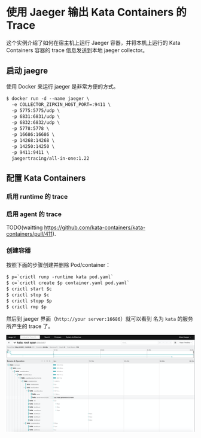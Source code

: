 # 使用 Jaeger 输出 Kata Containers 的 Trace

这个实例介绍了如何在宿主机上运行 Jaeger 容器，并将本机上运行的 Kata Containers 容器的 trace 信息发送到本地 jaeger collector。

## 启动 jaegre

使用 Docker 来运行 jaeger 是非常方便的方式。

```
$ docker run -d --name jaeger \
  -e COLLECTOR_ZIPKIN_HOST_PORT=:9411 \
  -p 5775:5775/udp \
  -p 6831:6831/udp \
  -p 6832:6832/udp \
  -p 5778:5778 \
  -p 16686:16686 \
  -p 14268:14268 \
  -p 14250:14250 \
  -p 9411:9411 \
  jaegertracing/all-in-one:1.22
```

## 配置 Kata Containers

### 启用 runtime 的 trace


### 启用 agent 的 trace

TODO(waitting https://github.com/kata-containers/kata-containers/pull/411).

### 创建容器

按照下面的步骤创建并删除 Pod/container：

```
$ p=`crictl runp -runtime kata pod.yaml`
$ c=`crictl create $p container.yaml pod.yaml`
$ crictl start $c
$ crictl stop $c
$ crictl stopp $p
$ crictl rmp $p
```

然后到 jaeger 界面（`http://your server:16686`）就可以看到 名为 `kata` 的服务所产生的 trace 了。

![jaeger trace](images/jaeger-trace.png)

